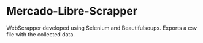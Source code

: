 # Mercado-Libre-Scrapper
WebScrapper developed using Selenium and Beautifulsoups. Exports a csv file with the collected data.
